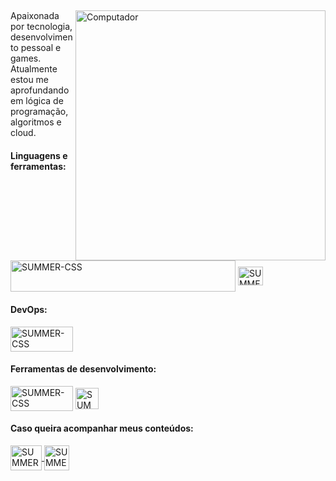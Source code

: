 ##
<img src="https://raw.githubusercontent.com/MicaelliMedeiros/micaellimedeiros/master/image/computer-illustration.png" min-width="400px" max-width="400px" width="400px" align="right" alt="Computador">

<p align="left"> 
  Apaixonada por tecnologia, desenvolvimento pessoal e games. <br>
  Atualmente estou me aprofundando em lógica de programação, algoritmos e cloud.
</p>

<div align="left">
  <h4>Linguagens e  ferramentas:</h4>
  <img align="center" alt="SUMMER-CSS" width="360" height="50"src="https://skillicons.dev/icons?i=html,css,js,angular,ts,bootstrap,sass,tailwind" />
  <img align="center" alt="SUMMER-CSS" height="30" width="40" src="https://cdn.jsdelivr.net/gh/devicons/devicon/icons/ionic/ionic-original.svg" />
</div> 

 <div align="left">
  <h4>DevOps:</h4>
  <img align="center" alt="SUMMER-CSS" width="100" height="40"src="https://skillicons.dev/icons?i=git,github" />
 </div>
 
 <div align="left">
  <h4>Ferramentas de desenvolvimento:</h4>
   <img align="center" alt="SUMMER-CSS" width="100" height="40"src="https://skillicons.dev/icons?i=vscode,figma&theme=dark"/>
  <img align="center" alt="SUMMER-CSS" height="34" width="37" src="https://user-images.githubusercontent.com/81439112/199862837-9aa0717b-2cf7-4cc6-82e2-7afd64d0b142.png" />
 </div>
 
<div align="left">
 <h4>Caso queira acompanhar meus conteúdos: </h4>
 <div> 
   <a href="https://www.linkedin.com/in/stefhany-santos-6093061ba/" target="_blank">
     <img align="center" alt="SUMMER-CSS" width="50" height="40"src="https://skillicons.dev/icons?i=linkedin" target="_blanck"/>
   </a>
   <a href="https://discord.gg/cqPC6Kb76w" target="_blank">
      <img align="center" alt="SUMMER-CSS" width="40" height="40"src="https://skillicons.dev/icons?i=discord" target="_blanck"/>
   </a>
</div>
</div>

##
